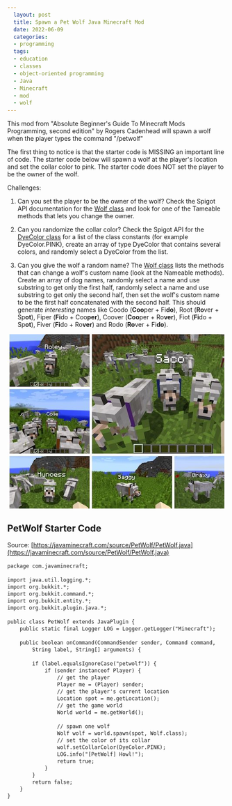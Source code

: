 ```yaml
---
  layout: post
  title: Spawn a Pet Wolf Java Minecraft Mod
  date: 2022-06-09
  categories:
  - programming
  tags:
  - education
  - classes
  - object-oriented programming
  - Java
  - Minecraft
  - mod
  - wolf
---
```


This mod from "Absolute Beginner's Guide To Minecraft Mods Programming, second edition" by Rogers Cadenhead will spawn a wolf when the player types the command "/petwolf"

The first thing to notice is that the starter code is MISSING an important line of code. The starter code below will spawn a wolf at the player's location and set the collar color to pink. The starter code does NOT set the player to be the owner of the wolf.

Challenges:

1. Can you set the player to be the owner of the wolf? Check the Spigot API documentation for the [Wolf class](https://hub.spigotmc.org/javadocs/bukkit/org/bukkit/entity/Wolf.html) and look for one of the Tameable methods that lets you change the owner.

2. Can you randomize the collar color? Check the Spigot API for the [DyeColor class](https://hub.spigotmc.org/javadocs/bukkit/org/bukkit/DyeColor.html) for a list of the class constants (for example DyeColor.PINK), create an array of type DyeColor that contains several colors, and randomly select a DyeColor from the list.

3. Can you give the wolf a random name? The [Wolf class](https://hub.spigotmc.org/javadocs/bukkit/org/bukkit/entity/Wolf.html) lists the methods that can change a wolf's custom name (look at the Nameable methods). Create an array of dog names, randomly select a name and use substring to get only the first half, randomly select a name and use substring to get only the second half, then set the wolf's custom name to be the first half concatenated with the second half. This should generate *interesting* names like Coodo (**Coo**per + Fi**do**), Root (**Ro**ver + Sp**ot**), Fiper (**Fi**do + Coo**per**), Coover (**Coo**per + Ro**ver**), Fiot (**Fi**do + Sp**ot**), Fiver (**Fi**do + Ro**ver**) and Rodo (**Ro**ver + Fi**do**).

![Demo of the PetWolf Minecraft mod](/assets/PetWolfMod.jpg)

## PetWolf Starter Code

Source: [https://javaminecraft.com/source/PetWolf/PetWolf.java](https://javaminecraft.com/source/PetWolf/PetWolf.java)

```
package com.javaminecraft;

import java.util.logging.*;
import org.bukkit.*;
import org.bukkit.command.*;
import org.bukkit.entity.*;
import org.bukkit.plugin.java.*;

public class PetWolf extends JavaPlugin {
    public static final Logger LOG = Logger.getLogger("Minecraft");

    public boolean onCommand(CommandSender sender, Command command,
        String label, String[] arguments) {

        if (label.equalsIgnoreCase("petwolf")) {
            if (sender instanceof Player) {
                // get the player
                Player me = (Player) sender;
                // get the player's current location
                Location spot = me.getLocation();
                // get the game world
                World world = me.getWorld();

                // spawn one wolf
                Wolf wolf = world.spawn(spot, Wolf.class);
                // set the color of its collar
                wolf.setCollarColor(DyeColor.PINK);
                LOG.info("[PetWolf] Howl!");
                return true;
            }
        }
        return false;
    }
}
```
